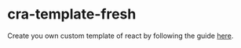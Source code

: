 # cra-template-fresh

Create you own custom template of react by following the guide [here](https://create-react-app.dev/docs/custom-templates/).
